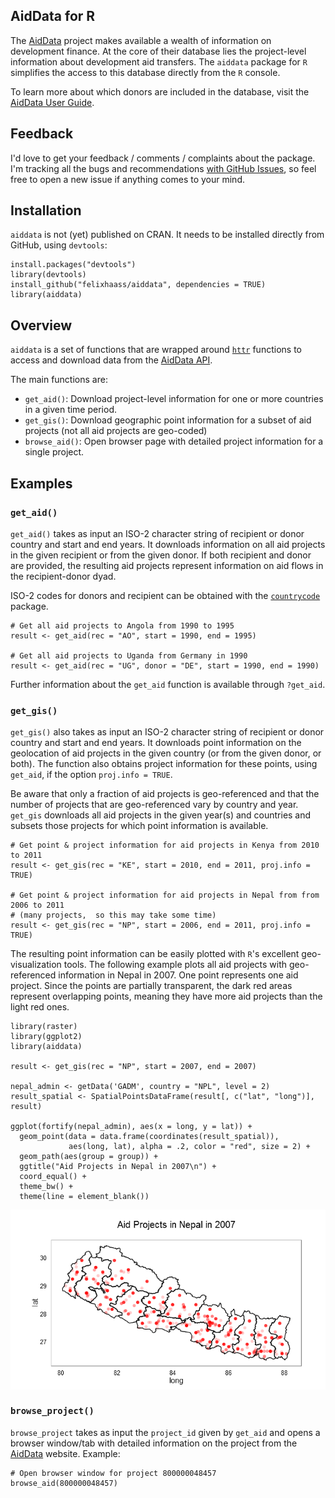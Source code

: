 AidData for R
-------------

The [AidData](http://aiddata.org) project makes available a wealth of
information on development finance. At the core of their database lies
the project-level information about development aid transfers. The `aiddata`
package for `R` simplifies the access to this database directly from the
`R` console.

To learn more about which donors are included in the database, visit the [AidData
User Guide](http://aiddata.org/user-guide).

Feedback
------------

I'd love to get your feedback / comments / complaints about the package. I'm tracking
all the bugs and recommendations [with GitHub Issues](https://github.com/felixhaass/aiddata/issues), 
so feel free to open a new issue if anything comes to your mind.

Installation
------------

`aiddata` is not (yet) published on CRAN. It needs to be installed
directly from GitHub, using `devtools`:

``` {.r}
install.packages("devtools")
library(devtools)
install_github("felixhaass/aiddata", dependencies = TRUE)
library(aiddata)
```

Overview
--------

`aiddata` is a set of functions that are wrapped around
[`httr`](http://cran.r-project.org/web/packages/httr/) functions to
access and download data from the [AidData
API](http://aiddata.org/use-aiddatas-api).

The main functions are:

-   `get_aid()`: Download project-level information for one or more
    countries in a given time period.
-   `get_gis()`: Download geographic point information for a subset of
    aid projects (not all aid projects are geo-coded)
-   `browse_aid()`: Open browser page with detailed project information
    for a single project.

Examples
--------

### `get_aid()`

`get_aid()` takes as input an ISO-2 character string of recipient or
donor country and start and end years. It downloads information on all
aid projects in the given recipient or from the given donor. If both
recipient and donor are provided, the resulting aid projects represent
information on aid flows in the recipient-donor dyad.

ISO-2 codes for donors and recipient can be obtained with the
[`countrycode`](http://cran.r-project.org/web/packages/countrycode/index.html)
package.

``` {.r}
# Get all aid projects to Angola from 1990 to 1995
result <- get_aid(rec = "AO", start = 1990, end = 1995)

# Get all aid projects to Uganda from Germany in 1990
result <- get_aid(rec = "UG", donor = "DE", start = 1990, end = 1990)
```
Further information about the `get_aid` function is available through
`?get_aid`.

### `get_gis()`

`get_gis()` also takes as input an ISO-2 character string of recipient
or donor country and start and end years. It downloads point information
on the geolocation of aid projects in the given country (or from the
given donor, or both). The function also obtains project information for
these points, using `get_aid`, if the option `proj.info = TRUE`.

Be aware that only a fraction of aid projects is geo-referenced and that the number 
of projects that are geo-referenced vary by country and year.
`get_gis` downloads all aid projects in the given year(s) and countries
and subsets those projects for which point information is available.

``` {.r}
# Get point & project information for aid projects in Kenya from 2010 to 2011
result <- get_gis(rec = "KE", start = 2010, end = 2011, proj.info = TRUE)

# Get point & project information for aid projects in Nepal from from 2006 to 2011 
# (many projects,  so this may take some time)
result <- get_gis(rec = "NP", start = 2006, end = 2011, proj.info = TRUE)
```

The resulting point information can be easily plotted with `R`'s
excellent geo-visualization tools. The following example plots all aid
projects with geo-referenced information in Nepal in 2007. One point represents one 
aid project. Since the
points are partially transparent, the dark red areas represent overlapping points, meaning they
have more aid projects than the light red ones.

``` {.r}
library(raster)
library(ggplot2)
library(aiddata)

result <- get_gis(rec = "NP", start = 2007, end = 2007)

nepal_admin <- getData('GADM', country = "NPL", level = 2)
result_spatial <- SpatialPointsDataFrame(result[, c("lat", "long")], result)

ggplot(fortify(nepal_admin), aes(x = long, y = lat)) + 
  geom_point(data = data.frame(coordinates(result_spatial)), 
             aes(long, lat), alpha = .2, color = "red", size = 2) +
  geom_path(aes(group = group)) +
  ggtitle("Aid Projects in Nepal in 2007\n") + 
  coord_equal() +
  theme_bw() +
  theme(line = element_blank())
```

<img src="https://github.com/felixhaass/aiddata/blob/master/vignettes/figures/unnamed-chunk-4.png" title="plot of chunk unnamed-chunk-5" alt="plot of chunk unnamed-chunk-5" style="display: block; margin: auto;" />

### `browse_project()`

`browse_project` takes as input the `project_id` given by `get_aid` and
opens a browser window/tab with detailed information on the project from
the [AidData](http://aiddata.org) website. Example:

``` {.r}
# Open browser window for project 800000048457
browse_aid(800000048457)
```


